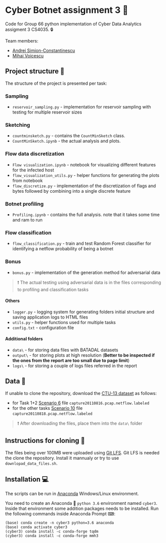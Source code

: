 # Cyber Botnet assignment 3 :japanese_goblin:

Code for Group 66 python implementation of Cyber Data Analytics assigment 3 CS4035. :lock:

Team members:

 * [Andrei Simion-Constantinescu](https://www.linkedin.com/in/andrei-simion-constantinescu/)
 * [Mihai Voicescu](https://github.com/mihai1voicescu)
 
## Project structure :open_file_folder:
The structure of the project is presented per task:


### Sampling

* `reservoir_sampling.py` - implementation for reservoir sampling with testing for multiple reservoir sizes

### Sketching

* `countminsketch.py` - contains the `CountMinSketch` class.
* `CountMinSketch.ipynb` - the actual analysis and plots.

### Flow data discretization

* `Flow visualization.ipynb` - notebook for visualizing different features for the infected host
* `flow_visualization_utils.py` - helper functions for generating the plots from notebook
* `flow_discretize.py` - implementation of the discretization of flags and bytes followed by combining into a single discrete feature 

### Botnet profiling

* `Profiling.ipynb` - contains the full analysis. note that it takes some time and ram
to run

### Flow classification
* `flow_classification.py` - train and test Random Forest classifier for identifying a netflow probability of being a botnet

### Bonus
* `bonus.py` - implementation of the generation method for adversarial data

> :exclamation: The actual testing using adversarial data is in the files corresponding to profiling and classification tasks

#### Others
* `logger.py` - logging system for generating folders initial structure and saving application logs to HTML files 
* `utils.py` - helper functions used for multiple tasks
* `config.txt` - configuration file

#### Additional folders
* `data\` - for storing data files with BATADAL datasets
* `output\` - for storing plots at high resolution (**Better to be inspected if the ones from the report are too small due to page limit**)
* `logs\` - for storing a couple of logs files referred in the report

## Data :floppy_disk:
If unable to clone the repository, download the [CTU-13 dataset](https://www.stratosphereips.org/datasets-ctu13/) as follows:

* for Task 1+2 [Scenario 6](https://mcfp.felk.cvut.cz/publicDatasets/CTU-Malware-Capture-Botnet-47/) file `capture20110816.pcap.netflow.labeled`
* for the other tasks [Scenario 10](https://mcfp.felk.cvut.cz/publicDatasets/CTU-Malware-Capture-Botnet-51/) file `capture20110818.pcap.netflow.labeled`

> :exclamation: After downloading the files, place them into the `data\` folder

## Instructions for cloning :memo:
The files being over 100MB were uploaded using [Git LFS](https://git-lfs.github.com/). Git LFS is needed the clone the repository. Install it mannualy or try to use `downlopad_data_files.sh`.

## Installation :computer:
The scripts can be run in [Anaconda](https://www.anaconda.com/download/) Windows/Linux environment.

You need to create an Anaconda :snake: `python 3.6` environment named `cyber3`.
Inside that environment some addition packages needs to be installed. Run the following commands inside Anaconda Prompt ⌨:
```shell
(base) conda create -n cyber3 python=3.6 anaconda
(base) conda activate cyber3
(cyber3) conda install -c conda-forge tqdm 
(cyber3) conda install -c conda-forge mmh3
```
